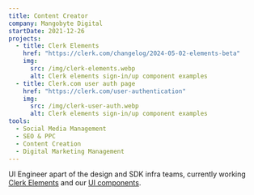 ```yaml
---
title: Content Creator
company: Mangobyte Digital
startDate: 2021-12-26
projects:
  - title: Clerk Elements
    href: "https://clerk.com/changelog/2024-05-02-elements-beta"
    img:
      src: /img/clerk-elements.webp
      alt: Clerk elements sign-in/up component examples
  - title: Clerk.com user auth page
    href: "https://clerk.com/user-authentication"
    img:
      src: /img/clerk-user-auth.webp
      alt: Clerk elements sign-in/up component examples
tools:
  - Social Media Management
  - SEO & PPC
  - Content Creation
  - Digital Marketing Management
---
```


UI Engineer apart of the design and SDK infra teams, currently working [Clerk Elements](https://clerk.com/docs/elements/overview) and our [UI components](https://clerk.com/docs/components/overview).
